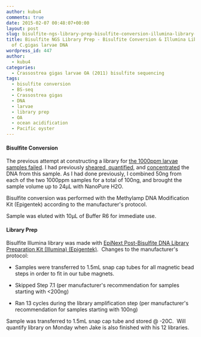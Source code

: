 ```yaml
---
author: kubu4
comments: true
date: 2015-02-07 00:48:07+00:00
layout: post
slug: bisulfite-ngs-library-prep-bisulfite-conversion-illumina-library-construction-of-c-gigas-larvae-dna
title: Bisulfite NGS Library Prep - Bisulfite Conversion & Illumina Library Construction
  of C.gigas larvae DNA
wordpress_id: 447
author:
  - kubu4
categories:
  - Crassostrea gigas larvae OA (2011) bisulfite sequencing
tags:
  - bisulfite conversion
  - BS-seq
  - Crassostrea gigas
  - DNA
  - larvae
  - library prep
  - OA
  - ocean acidification
  - Pacific oyster
---
```


#### Bisulfite Conversion



The previous attempt at constructing a library for [the 1000ppm larvae samples failed](2015/01/28/bisuflite-ngs-library-prep-c-gigas-larvae-oa-bisulfite-library-quantification.html). I had previously [sheared, quantified](2015/01/09/dna-isolation-c-gigas-larvae-from-2011-noaa-oa-experiment.html), and [concentrated](2015/01/12/speedvac-c-gigas-larvae-oa-dna.html) the DNA from this sample. As I had done previously, I combined 50ng from each of the two 1000ppm samples for a total of 100ng, and brought the sample volume up to 24μL with NanoPure H2O.

Bisulfite conversion was performed with the Methylamp DNA Modification Kit (Epigentek) according to the manufacturer's protocol.

Sample was eluted with 10μL of Buffer R6 for immediate use.





#### Library Prep



Bisulfite Illumina library was made with [EpiNext Post-Bisulfite DNA Library Preparation Kit (Illumina) (Epigentek)](https://github.com/sr320/LabDocs/blob/master/protocols/Commercial_Protocols/Epigentek_PostBisulfiteIlluminaLibraryPrep_P-1055.pdf).  Changes to the manufacturer's protocol:




    
  * Samples were transferred to 1.5mL snap cap tubes for all magnetic bead steps in order to fit in our tube magnets.

    
  * Skipped Step 7.1 (per manufacturer's recommendation for samples starting with <200ng)

    
  * Ran 13 cycles during the library amplification step (per manufacturer's recommendation for samples starting with 100ng)



Sample was transferred to 1.5mL snap cap tube and stored @ -20C.  Will quantify library on Monday when Jake is also finished with his 12 libraries.


